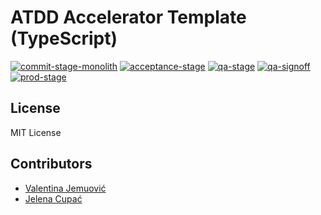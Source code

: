# ATDD Accelerator Template (TypeScript)

[![commit-stage-monolith](https://github.com/optivem/atdd-accelerator-template-typescript/actions/workflows/commit-stage-monolith.yml/badge.svg)](https://github.com/optivem/atdd-accelerator-template-typescript/actions/workflows/commit-stage-monolith.yml)
[![acceptance-stage](https://github.com/optivem/atdd-accelerator-template-typescript/actions/workflows/acceptance-stage.yml/badge.svg)](https://github.com/optivem/atdd-accelerator-template-typescript/actions/workflows/acceptance-stage.yml)
[![qa-stage](https://github.com/optivem/atdd-accelerator-template-typescript/actions/workflows/qa-stage.yml/badge.svg)](https://github.com/optivem/atdd-accelerator-template-typescript/actions/workflows/qa-stage.yml)
[![qa-signoff](https://github.com/optivem/atdd-accelerator-template-typescript/actions/workflows/qa-signoff.yml/badge.svg)](https://github.com/optivem/atdd-accelerator-template-typescript/actions/workflows/qa-signoff.yml)
[![prod-stage](https://github.com/optivem/atdd-accelerator-template-typescript/actions/workflows/prod-stage.yml/badge.svg)](https://github.com/optivem/atdd-accelerator-template-typescript/actions/workflows/prod-stage.yml)

## License

MIT License

## Contributors

- [Valentina Jemuović](https://www.linkedin.com/in/valentinajemuovic/)
- [Jelena Cupać](https://www.linkedin.com/in/jelenacupac/)
